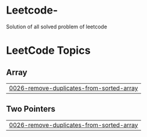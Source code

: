 # Leetcode-
Solution of all solved problem of leetcode 

<!---LeetCode Topics Start-->
# LeetCode Topics
## Array
|  |
| ------- |
| [0026-remove-duplicates-from-sorted-array](https://github.com/Pranaychirde/Leetcode-/tree/master/0026-remove-duplicates-from-sorted-array) |
## Two Pointers
|  |
| ------- |
| [0026-remove-duplicates-from-sorted-array](https://github.com/Pranaychirde/Leetcode-/tree/master/0026-remove-duplicates-from-sorted-array) |
<!---LeetCode Topics End-->
